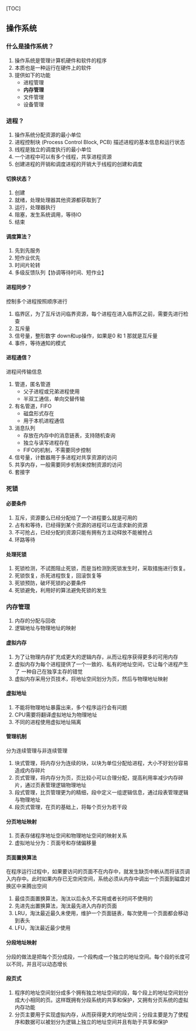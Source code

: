 [TOC]

## 操作系统

### 什么是操作系统？

1.  操作系统是管理计算机硬件和软件的程序
2.  本质也是一种运行在硬件上的软件
3.  提供如下的功能
    *   进程管理
    *   **内存管理**
    *   文件管理
    *   设备管理

### 进程？

1.  操作系统分配资源的最小单位
2.  进程控制块 (Process Control Block, PCB) 描述进程的基本信息和运行状态
3.  线程是独立的调度执行的最小单位
4.  一个进程中可以有多个线程，共享进程资源
5.  创建进程的开销和调度进程的开销大于线程的创建和调度

#### 切换状态？

1.  创建
2.  就绪，处理处理器其他资源都获取到了
3.  运行，处理器执行
4.  阻塞，发生系统调用，等待IO
5.  结束

#### 调度算法？

1.  先到先服务
2.  短作业优先
3.  时间片轮转
4.  多级反馈队列【协调等待时间、短作业】

#### 进程同步？

控制多个进程按照顺序进行

1.  临界区，为了互斥访问临界资源，每个进程在进入临界区之前，需要先进行检查
2.  互斥量
3.  信号量，整形数字  down和up操作，如果是0 和 1 那就是互斥量
4.  事件，等待通知的模式

#### 进程通信？

进程间传输信息

1.  管道，匿名管道
    *   父子进程或兄弟进程使用
    *   半双工通信，单向交替传输
2.  有名管道，FIFO
    *   磁盘形式存在
    *   用于本机进程通信
3.  消息队列
    *   存放在内存中的消息链表，支持随机查询
    *   独立与读写进程存在
    *   FIFO的机制，不需要同步控制
4.  信号量，计数器用于多进程对共享资源的访问
5.  共享内存，一般需要同步机制来控制资源的访问
6.  套接字

### 死锁

#### 必要条件

1.  互斥，资源要么已经分配给了一个进程要么就是可用的
2.  占有和等待，已经得到某个资源的进程可以在请求新的资源
3.  不可抢占，已经分配的资源只能有拥有方主动释放不能被抢占
4.  环路等待

#### 处理死锁

1.  死锁检测，不试图阻止死锁，而是当检测到死锁发生时，采取措施进行恢复。
2.  死锁恢复，杀死进程恢复，回滚恢复等
3.  死锁预防，破坏死锁的必要条件
4.  死锁避免，利用好的算法避免死锁的发生

### 内存管理

1.  内存的分配与回收
2.  逻辑地址与物理地址的映射

#### 虚拟内存

1.  为了让物理内存扩充成更大的逻辑内存，从而让程序获得更多的可用内存
2.  虚拟内存为每个进程提供了一个一致的、私有的地址空间，它让每个进程产生了 一种自己在独享主存的错觉
3.  虚拟内存采用分页技术，将地址空间划分为页，然后与物理地址映射

#### 虚拟地址

1.  不能将物理地址暴露出来，多个程序运行会有问题
2.  CPU需要将翻译虚拟地址为物理地址
3.  不同的进程使用虚拟地址隔离

#### 管理机制

分为连续管理与非连续管理

1.  块式管理，将内存分为连续的块，以块为单位分配给进程，大小不好划分容易造成内存碎片
2.  页式管理，将内存分为页，页比较小可以合理分配，提高利用率减少内存碎片，通过页表管理逻辑物理地址
3.  段式管理，比页管理更为的精细，段中定义一组逻辑信息，通过段表管理逻辑与物理地址
4.  段页式管理，在页的基础上，将每个页分为若干段

#### 分页地址映射

1.  页表存储程序地址空间和物理地址空间的映射关系
2.  虚拟地址分为：页面号和存储偏移量

#### 页面置换算法

在程序运行过程中，如果要访问的页面不在内存中，就发生缺页中断从而将该页调入内存中。此时如果内存已无空闲空间，系统必须从内存中调出一个页面到磁盘对换区中来腾出空间

1.  最佳页面置换算法，淘汰以后永久不实用或者长时间不使用的
2.  先进先出置换算法，淘汰最先进入内存的页面
3.  LRU，淘汰最近最久未使用，维护一个页面链表，每次使用一个页面都会移动到表头
4.  LFU，淘汰最近最少使用

#### 分段地址映射

分段的做法是把每个页分成段，一个段构成一个独立的地址空间。每个段的长度可以不同，并且可以动态增长

#### 段页式

1.  程序的地址空间划分成多个拥有独立地址空间的段，每个段上的地址空间划分成大小相同的页。这样既拥有分段系统的共享和保护，又拥有分页系统的虚拟内存功能
2.  分页主要用于实现虚拟内存，从而获得更大的地址空间；分段主要是为了使程序和数据可以被划分为逻辑上独立的地址空间并且有助于共享和保护